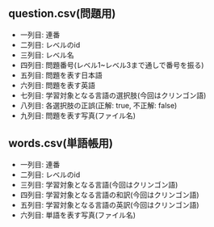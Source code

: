 ## question.csv(問題用)
* 一列目: 連番
* 二列目: レベルのid
* 三列目: レベル名
* 四列目: 問題番号(レベル1~レベル3まで通しで番号を振る)
* 五列目: 問題を表す日本語
* 六列目: 問題を表す英語
* 七列目: 学習対象となる言語の選択肢(今回はクリンゴン語)
* 八列目: 各選択肢の正誤(正解: true, 不正解: false)
* 九列目: 問題を表す写真(ファイル名)

## words.csv(単語帳用)
* 一列目: 連番
* 二列目: レベルのid
* 三列目: 学習対象となる言語(今回はクリンゴン語)
* 四列目: 学習対象となる言語の和訳(今回はクリンゴン語)
* 五列目: 学習対象となる言語の英訳(今回はクリンゴン語)
* 六列目: 単語を表す写真(ファイル名)